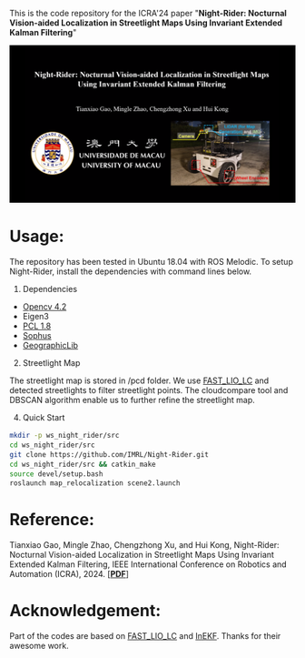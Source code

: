 This is the code repository for the ICRA'24 paper "**Night-Rider: Nocturnal Vision-aided Localization in Streetlight Maps Using Invariant Extended Kalman Filtering**"

[![Night-Rider: Nocturnal Vision-aided Localization in Streetlight Maps Using Invariant Extended Kalman Filtering](cover.png)](http://www.youtube.com/watch?v=Hs067MNuoQE "Night-Rider: Nocturnal Vision-aided Localization in Streetlight Maps Using Invariant Extended Kalman Filtering")

# Usage:
The repository has been tested in Ubuntu 18.04 with ROS Melodic. To setup Night-Rider, install the dependencies with command lines below.
1. Dependencies

- [Opencv 4.2](https://github.com/opencv/opencv)
- Eigen3
- [PCL 1.8](https://github.com/PointCloudLibrary/pcl)
- [Sophus](https://github.com/strasdat/Sophus)
- [GeographicLib](https://github.com/geographiclib/geographiclib)

2. Streetlight Map

The streetlight map is stored in /pcd folder. We use [FAST_LIO_LC](https://github.com/yanliang-wang/FAST_LIO_LC) and detected streetlights to filter streetlight points. The cloudcompare tool and DBSCAN algorithm enable us to further refine the streetlight map.

4. Quick Start
```bash
mkdir -p ws_night_rider/src
cd ws_night_rider/src
git clone https://github.com/IMRL/Night-Rider.git
cd ws_night_rider/src && catkin_make
source devel/setup.bash
roslaunch map_relocalization scene2.launch
```
# Reference:
Tianxiao Gao, Mingle Zhao, Chengzhong Xu, and Hui Kong, Night-Rider: Nocturnal Vision-aided Localization in Streetlight Maps Using Invariant Extended Kalman Filtering, 
IEEE International Conference on Robotics and Automation (ICRA), 2024. [[**PDF**](https://ieeexplore.ieee.org/document/10611408)]

# Acknowledgement:
Part of the codes are based on [FAST_LIO_LC](https://github.com/yanliang-wang/FAST_LIO_LC) and [InEKF](https://github.com/UMich-CURLY/husky_inekf.git). Thanks for their awesome work.
